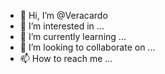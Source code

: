- 👋 Hi, I’m @Veracardo
- 👀 I’m interested in ...
- 🌱 I’m currently learning ...
- 💞️ I’m looking to collaborate on ...
- 📫 How to reach me ...

<!---
Veracardo/Veracardo is a ✨ special ✨ repository because its `README.md` (this file) appears on your GitHub profile.
You can click the Preview link to take a look at your changes.
--->
